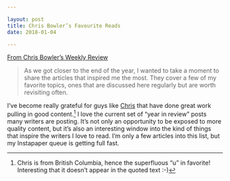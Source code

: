 ```yaml
---

layout: post  
title: Chris Bowler’s Favourite Reads  
date: 2018-01-04

---
```


[From Chris Bowler’s Weekly Review](http://chrisbowler.com/journal/fave-reads-from-2017)

> As we got closer to the end of the year, I wanted to take a moment to share the articles that inspired me the most. They cover a few of my favorite topics, ones that are discussed here regularly but are worth revisiting often.

I’ve become really grateful for guys like [Chris](http://chrisbowler.com/journal) that have done great work pulling in good content.[^1] I love the current set of “year in review” posts many writers are posting. It’s not only an opportunity to be exposed to more quality content, but it’s also an interesting window into the kind of things that inspire the writers I love to read. I’m only a few articles into this list, but my Instapaper queue is getting full fast. 

[^1]: Chris is from British Columbia, hence the superfluous “u” in favorite! Interesting that it doesn’t appear in the quoted text :-)

